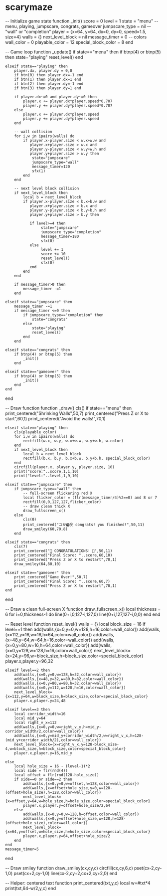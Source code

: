 # scarymaze
-- Initialize game state
function _init()
    score = 0
    level = 1
    state = "menu" -- menu, playing, jumpscare, congrats, gameover
    jumpscare_type = nil -- "wall" or "completion"
    player = {x=64, y=64, dx=0, dy=0, speed=1.5, size=4}
    walls = {}
    next_level_block = nil
    message_timer = 0
    -- colors
    wall_color = 0
    playable_color = 12
    special_block_color = 8
end

-- Game loop
function _update()
    if state=="menu" then
        if btnp(4) or btnp(5) then
            state="playing"
            reset_level()
        end

    elseif state=="playing" then
        player.dx, player.dy = 0,0
        if btn(0) then player.dx=-1 end
        if btn(1) then player.dx=1 end
        if btn(2) then player.dy=-1 end
        if btn(3) then player.dy=1 end

        if player.dx~=0 and player.dy~=0 then
            player.x += player.dx*player.speed*0.707
            player.y += player.dy*player.speed*0.707
        else
            player.x += player.dx*player.speed
            player.y += player.dy*player.speed
        end

        -- wall collision
        for i,w in ipairs(walls) do
            if player.x-player.size < w.x+w.w and
               player.x+player.size > w.x and
               player.y-player.size < w.y+w.h and
               player.y+player.size > w.y then
                state="jumpscare"
                jumpscare_type="wall"
                message_timer=120
                sfx(1)
            end
        end

        -- next level block collision
        if next_level_block then
            local b = next_level_block
            if player.x-player.size < b.x+b.w and
               player.x+player.size > b.x and
               player.y-player.size < b.y+b.h and
               player.y+player.size > b.y then

               if level>=4 then
                    state="jumpscare"
                    jumpscare_type="completion"
                    message_timer=180
                    sfx(0)
               else
                    level += 1
                    score += 10
                    reset_level()
                    sfx(0)
               end
            end
        end

        if message_timer>0 then
            message_timer -=1
        end

    elseif state=="jumpscare" then
        message_timer -=1
        if message_timer <=0 then
            if jumpscare_type=="completion" then
                state="congrats"
            else
                state="playing"
                reset_level()
            end
        end

    elseif state=="congrats" then
        if btnp(4) or btnp(5) then
            _init()
        end

    elseif state=="gameover" then
        if btnp(4) or btnp(5) then
            _init()
        end
    end
end

-- Draw function
function _draw()
    cls()
    if state=="menu" then
        print_centered("Shrinking Walls",50,7)
        print_centered("Press Z or X to start",60,1)
        print_centered("Avoid the walls!",70,1)

    elseif state=="playing" then
        cls(playable_color)
        for i,w in ipairs(walls) do
            rectfill(w.x, w.y, w.x+w.w, w.y+w.h, w.color)
        end
        if next_level_block then
            local b = next_level_block
            rectfill(b.x, b.y, b.x+b.w, b.y+b.h, special_block_color)
        end
        circfill(player.x, player.y, player.size, 10)
        print("score:"..score,1,1,10)
        print("level:"..level,1,9,10)

    elseif state=="jumpscare" then
        if jumpscare_type=="wall" then
            -- full-screen flickering red X
            local flicker_color = (flr(message_timer/4)%2==0) and 8 or 7
            rectfill(0,0,127,127,flicker_color)
            -- draw clean thick X
            draw_fullscreen_x()
        else
            cls(0)
            print_centered("ユか🅾️웃 congrats! you finished!",50,11)
            draw_smiley(60,70,8)
        end

    elseif state=="congrats" then
        cls(7)
        print_centered("🎉 CONGRATULATIONS! 🎉",50,11)
        print_centered("Final Score: "..score,60,10)
        print_centered("Press Z or X to restart",70,1)
        draw_smiley(64,80,10)

    elseif state=="gameover" then
        print_centered("Game Over!",50,7)
        print_centered("Final Score: "..score,60,7)
        print_centered("Press Z or X to restart",70,1)
    end
end

-- Draw a clean full-screen X
function draw_fullscreen_x()
    local thickness = 6
    for i=0,thickness-1 do
        line(0+i,0,127-i,127,0)
        line(0+i,127,127-i,0,0)
    end
end

-- Reset level
function reset_level()
    walls = {}
    local block_size = 16
    if level==1 then
        add(walls,{x=0,y=0,w=128,h=16,color=wall_color})
        add(walls,{x=112,y=16,w=16,h=64,color=wall_color})
        add(walls,{x=48,y=64,w=64,h=16,color=wall_color})
        add(walls,{x=0,y=80,w=16,h=64,color=wall_color})
        add(walls,{x=0,y=128,w=128,h=16,color=wall_color})
        next_level_block={x=24,y=96,w=block_size,h=block_size,color=special_block_color}
        player.x,player.y=96,32

    elseif level==2 then
        add(walls,{x=0,y=0,w=128,h=32,color=wall_color})
        add(walls,{x=48,y=32,w=80,h=32,color=wall_color})
        add(walls,{x=0,y=80,w=80,h=32,color=wall_color})
        add(walls,{x=0,y=112,w=128,h=16,color=wall_color})
        next_level_block={x=112,y=64,w=block_size,h=block_size,color=special_block_color}
        player.x,player.y=24,48

    elseif level==3 then
        local corridor_width=16
        local mid_y=64
        local right_v_x=112
        add(walls,{x=0,y=0,w=right_v_x,h=mid_y-corridor_width/2,color=wall_color})
        add(walls,{x=0,y=mid_y+corridor_width/2,w=right_v_x,h=128-(mid_y+corridor_width/2),color=wall_color})
        next_level_block={x=right_v_x,y=128-block_size-4,w=block_size,h=block_size,color=special_block_color}
        player.x,player.y=16,mid_y

    else
        local hole_size = 16 - (level-1)*2
        local side = flr(rnd(4))
        local offset = flr(rnd(128-hole_size))
        if side==0 or side==2 then
            add(walls,{x=0,y=0,w=offset,h=128,color=wall_color})
            add(walls,{x=offset+hole_size,y=0,w=128-(offset+hole_size),h=128,color=wall_color})
            next_level_block={x=offset,y=64,w=hole_size,h=hole_size,color=special_block_color}
            player.x,player.y=offset+hole_size/2,64
        else
            add(walls,{x=0,y=0,w=128,h=offset,color=wall_color})
            add(walls,{x=0,y=offset+hole_size,w=128,h=128-(offset+hole_size),color=wall_color})
            next_level_block={x=64,y=offset,w=hole_size,h=hole_size,color=special_block_color}
            player.x,player.y=64,offset+hole_size/2
        end
    end
    message_timer=5
end

-- Draw smiley
function draw_smiley(cx,cy,c)
    circfill(cx,cy,6,c)
    pset(cx-2,cy-1,0)
    pset(cx+2,cy-1,0)
    line(cx-2,cy+2,cx+2,cy+2,0)
end

-- Helper: centered text
function print_centered(txt,y,c)
    local w=#txt*4
    print(txt,64-w/2,y,c)
end
